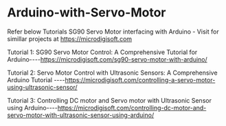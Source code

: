 # Arduino-with-Servo-Motor

Refer below Tutorials SG90 Servo Motor interfacing with Arduino - Visit for simillar projects at https://microdigisoft.com

Tutorial 1: SG90 Servo Motor Control: A Comprehensive Tutorial for Arduino----https://microdigisoft.com/sg90-servo-motor-with-arduino/

Tutorial 2: Servo Motor Control with Ultrasonic Sensors: A Comprehensive Arduino Tutorial ----https://microdigisoft.com/controlling-a-servo-motor-using-ultrasonic-sensor/

Tutorial 3: Controlling DC motor and Servo motor with Ultrasonic Sensor using Arduino----https://microdigisoft.com/controlling-dc-motor-and-servo-motor-with-ultrasonic-sensor-using-arduino/
